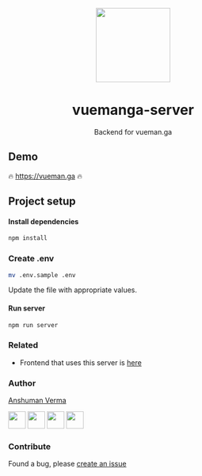 <p align="center">
  <img src="https://github.com/anshumanv/vueman.ga/raw/master/public/vueman256.png" align="center" width="150">
</p>

<h1 align="center"> vuemanga-server </h1>

<p align="center">Backend for vueman.ga</p>

## Demo

🔥 https://vueman.ga 🔥

## Project setup

#### Install dependencies
```sh
npm install
```

### Create .env
```sh
mv .env.sample .env
```
Update the file with appropriate values.


#### Run server
```sh
npm run server
```


### Related

* Frontend that uses this server is [here](https://github.com/anshumanv/vueman.ga)

### Author

[Anshuman Verma](https://github.com/anshumanv)

[<img src="https://image.flaticon.com/icons/svg/185/185961.svg" width="35" padding="10">](https://twitter.com/Anshumaniac12)
[<img src="https://image.flaticon.com/icons/svg/185/185964.svg" width="35" padding="10">](https://linkedin.com/in/anshumanv12)
[<img src="https://image.flaticon.com/icons/svg/185/185981.svg" width="35" padding="10">](https://www.facebook.com/anshumanv12)
[<img src="https://image.flaticon.com/icons/svg/985/985680.svg" width="35" padding="10">](https://www.paypal.me/AnshumanVerma)

### Contribute

Found a bug, please [create an issue](https://github.com/anshumanv/vuemanga-server/issues/new)
